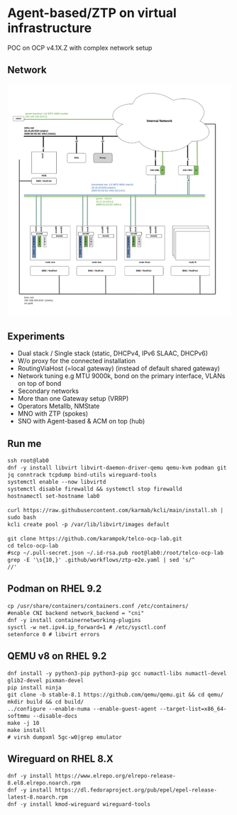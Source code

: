 # Agent-based/ZTP on virtual infrastructure

POC on OCP v4.1X.Z with complex network setup

## Network

![net-diagram](net-diagram.png)

## Experiments

- Dual stack / Single stack (static, DHCPv4, IPv6 SLAAC, DHCPv6)
- W/o proxy for the connected installation
- RoutingViaHost (=local gateway) (instead of default shared gateway)
- Network tuning e.g MTU 9000k, bond on the primary interface, VLANs on top of bond
- Secondary networks
- More than one Gateway setup (VRRP)
- Operators Metallb, NMState
- MNO with ZTP (spokes)
- SNO with Agent-based & ACM on top (hub)

## Run me

```
ssh root@lab0
dnf -y install libvirt libvirt-daemon-driver-qemu qemu-kvm podman git jq conntrack tcpdump bind-utils wireguard-tools
systemctl enable --now libvirtd
systemctl disable firewalld && systemctl stop firewalld
hostnamectl set-hostname lab0

curl https://raw.githubusercontent.com/karmab/kcli/main/install.sh | sudo bash
kcli create pool -p /var/lib/libvirt/images default

git clone https://github.com/karampok/telco-ocp-lab.git
cd telco-ocp-lab
#scp ~/.pull-secret.json ~/.id-rsa.pub root@lab0:/root/telco-ocp-lab
grep -E '\s{10,}' .github/workflows/ztp-e2e.yaml | sed 's/^          //'
```

## Podman on RHEL 9.2

```
cp /usr/share/containers/containers.conf /etc/containers/
#enable CNI backend network_backend = "cni"
dnf -y install containernetworking-plugins
sysctl -w net.ipv4.ip_forward=1 # /etc/sysctl.conf
setenforce 0 # libvirt errors

```

## QEMU v8 on RHEL 9.2

```
dnf install -y python3-pip python3-pip gcc numactl-libs numactl-devel glib2-devel pixman-devel
pip install ninja
git clone -b stable-8.1 https://github.com/qemu/qemu.git && cd qemu/
mkdir build && cd build/
../configure --enable-numa --enable-guest-agent --target-list=x86_64-softmmu --disable-docs
make -j 10
make install
# virsh dumpxml 5gc-w0|grep emulator
```

## Wireguard on RHEL 8.X

```
dnf -y install https://www.elrepo.org/elrepo-release-8.el8.elrepo.noarch.rpm
dnf -y install https://dl.fedoraproject.org/pub/epel/epel-release-latest-8.noarch.rpm
dnf -y install kmod-wireguard wireguard-tools

```
